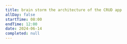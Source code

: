 ```yaml
---
title: brain storm the architecture of the CRUD app
allDay: false
startTime: 08:00
endTime: 12:00
date: 2024-06-14
completed: null
---
```

